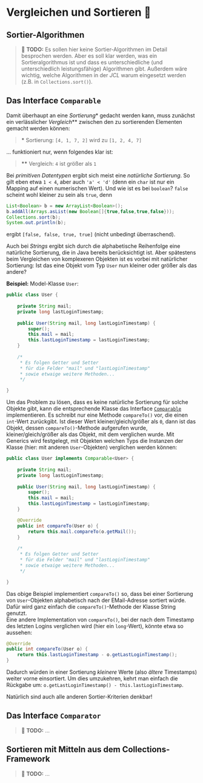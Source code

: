 # Vergleichen und Sortieren :bento:

## Sortier-Algorithmen

> :construction: **TODO:**
> Es sollen hier keine Sortier-Algorithmen im Detail besprochen werden. Aber es soll klar werden, was ein Sortieralgorithmus ist und dass es unterschiedliche (und unterschiedlich leistungsfähige) Algorithmen gibt. Außerdem wäre wichtig, welche Algorithmen in der _JCL_ warum eingesetzt werden (z.B. in `Collections.sort()`).

## Das Interface `Comparable`

Damit überhaupt an eine _Sortierung_\* gedacht werden kann, muss zunächst ein verlässlicher _Vergleich_\*\* zwischen den zu sortierenden Elementen gemacht werden können:

> **\*** Sortierung: `[4, 1, 7, 2]` wird zu `[1, 2, 4, 7]`
> 
... funktioniert nur, wenn folgendes klar ist:

> **\*\*** Vergleich: `4` ist größer als `1`

Bei _primitiven Datentypen_ ergibt sich meist eine _natürliche Sortierung_. So gilt eben etwa `1 < 4`, aber auch `'a' < 'd'` (denn ein `char` ist nur ein Mapping auf einen numerischen Wert). Und wie ist es bei `boolean`? `false` scheint wohl kleiner zu sein als `true`, denn

```java
List<Boolean> b = new ArrayList<Boolean>();
b.addAll(Arrays.asList(new Boolean[]{true,false,true,false}));
Collections.sort(b);
System.out.println(b);
```

ergibt `[false, false, true, true]` (nicht unbedingt überraschend).

Auch bei _Strings_ ergibt sich durch die alphabetische Reihenfolge eine natürliche Sortierung, die in Java bereits berücksichtigt ist. Aber spätestens beim Vergleichen von komplexeren Objekten ist es vorbei mit natürlicher Sortierung: Ist das eine Objekt vom Typ `User` nun kleiner oder größer als das andere?

**Beispiel:** Model-Klasse `User`:

```java
public class User {
	
	private String mail;
	private long lastLoginTimestamp;
	
	public User(String mail, long lastLoginTimestamp) {
		super();
		this.mail = mail;
		this.lastLoginTimestamp = lastLoginTimestamp;
	}
	
	/*
	 * Es folgen Getter und Setter
	 * für die Felder "mail" und "lastLoginTimestamp"
	 * sowie etwaige weitere Methoden...
	 */

}
```

Um das Problem zu lösen, dass es keine natürliche Sortierung für solche Objekte gibt, kann die entsprechende Klasse das Interface [`Comparable`](https://docs.oracle.com/javase/8/docs/api/java/lang/Comparable.html) implementieren. Es schreibt nur eine Methode `compareTo()` vor, die einen `int`-Wert zurückgibt. Ist dieser Wert kleiner/gleich/größer als `0`, dann ist das Objekt, dessen `compareTo()`-Methode aufgerufen wurde, kleiner/gleich/größer als das Objekt, mit dem verglichen wurde. Mit Generics wird festgelegt, mit Objekten welchen Typs die Instanzen der Klasse (hier: mit anderen `User`-Objekten) verglichen werden können:

```java
public class User implements Comparable<User> {
	
	private String mail;
	private long lastLoginTimestamp;
	
	public User(String mail, long lastLoginTimestamp) {
		super();
		this.mail = mail;
		this.lastLoginTimestamp = lastLoginTimestamp;
	}

	@Override
	public int compareTo(User o) {
		return this.mail.compareTo(o.getMail());
	}
	
	/*
	 * Es folgen Getter und Setter
	 * für die Felder "mail" und "lastLoginTimestamp"
	 * sowie etwaige weitere Methoden...
	 */

}
```

Das obige Beispiel implementiert `compareTo()` so, dass bei einer Sortierung von `User`-Objekten alphabetisch nach der EMail-Adresse sortiert würde. Dafür wird ganz einfach die `compareTo()`-Methode der Klasse String genutzt.  
Eine andere Implementation von `compareTo()`, bei der nach dem Timestamp des letzten Logins verglichen wird (hier ein `long`-Wert), könnte etwa so aussehen:

```java
@Override
public int compareTo(User o) {
	return this.lastLoginTimestamp - o.getLastLoginTimestamp();
}
```

Dadurch würden in einer Sortierung _kleinere_ Werte (also _ältere_ Timestamps) weiter vorne einsortiert. Um dies umzukehren, kehrt man einfach die Rückgabe um: `o.getLastLoginTimestamp() - this.lastLoginTimestamp`.

Natürlich sind auch alle anderen Sortier-Kriterien denkbar!


## Das Interface `Comparator`

> :construction: **TODO:** ...


## Sortieren mit Mitteln aus dem Collections-Framework

> :construction: **TODO:** ...